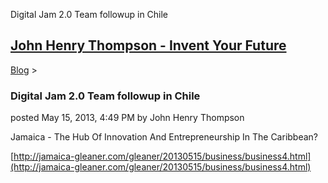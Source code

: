 Digital Jam 2.0 Team followup in Chile 

[John Henry Thompson - Invent Your Future](../index.html)
---------------------------------------------------------

    

[Blog](../z-blog-1.html)‎ > ‎

### Digital Jam 2.0 Team followup in Chile

posted May 15, 2013, 4:49 PM by John Henry Thompson

Jamaica - The Hub Of Innovation And Entrepreneurship In The Caribbean?  
  
[http://jamaica-gleaner.com/gleaner/20130515/business/business4.html](http://jamaica-gleaner.com/gleaner/20130515/business/business4.html)  

